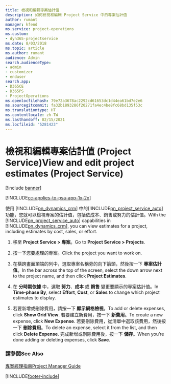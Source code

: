 ```yaml
---
title: 檢視和編輯專案估計值
description: 如何檢視和編輯 Project Service 中的專案估計值
author: rumant
manager: kfend
ms.service: project-operations
ms.custom:
- dyn365-projectservice
ms.date: 8/03/2018
ms.topic: article
ms.author: rumant
audience: Admin
search.audienceType:
- admin
- customizer
- enduser
search.app:
- D365CE
- D365PS
- ProjectOperations
ms.openlocfilehash: 79e72a3678ac2292cd61653dc1d44ea61bd7e2e6
ms.sourcegitcommit: fa32b1893286f20271fa4ec4be8fc68bd135f53c
ms.translationtype: HT
ms.contentlocale: zh-TW
ms.lasthandoff: 02/15/2021
ms.locfileid: "5281423"
---
```

# <a name="view-and-edit-project-estimates-project-service"></a><span data-ttu-id="9a909-103">檢視和編輯專案估計值 (Project Service)</span><span class="sxs-lookup"><span data-stu-id="9a909-103">View and edit project estimates (Project Service)</span></span>

[!include [banner](../includes/psa-now-project-operations.md)]

[!INCLUDE[cc-applies-to-psa-app-1x-2x](../includes/cc-applies-to-psa-app-1x-2x.md)]

<span data-ttu-id="9a909-104">使用 [!INCLUDE[pn_dynamics_crm](../includes/pn-dynamics-crm.md)] 中的[!INCLUDE[pn_project_service_auto](../includes/pn-project-service-auto.md)]功能，您就可以檢視專案的估計值，包括依成本、銷售或努力的估計值。</span><span class="sxs-lookup"><span data-stu-id="9a909-104">With the [!INCLUDE[pn_project_service_auto](../includes/pn-project-service-auto.md)] capabilities in [!INCLUDE[pn_dynamics_crm](../includes/pn-dynamics-crm.md)], you can view estimates for a project, including estimates by cost, sales, or effort.</span></span>  
  
1.  <span data-ttu-id="9a909-105">移至 **Project Service > 專案**。</span><span class="sxs-lookup"><span data-stu-id="9a909-105">Go to **Project Service > Projects**.</span></span>  
  
2.  <span data-ttu-id="9a909-106">按一下您要處理的專案。</span><span class="sxs-lookup"><span data-stu-id="9a909-106">Click the project you want to work on.</span></span>  
  
3.  <span data-ttu-id="9a909-107">在橫跨畫面頂端的列中，選取專案名稱旁的向下箭頭，然後按一下 **專案估計值**。</span><span class="sxs-lookup"><span data-stu-id="9a909-107">In the bar across the top of the screen, select the down arrow next to the project name, and then click **Project Estimates**.</span></span>  
  
4.  <span data-ttu-id="9a909-108">在 **分時期依據** 中，選取 **努力**、**成本** 或 **銷售** 變更要顯示的專案估計值。</span><span class="sxs-lookup"><span data-stu-id="9a909-108">In **Time-phase By**, select **Effort**, **Cost**, or **Sales** to change which project estimates to display.</span></span>  
  
5.  <span data-ttu-id="9a909-109">若要新增或刪除費用，請按一下 **顯示網格檢視**。</span><span class="sxs-lookup"><span data-stu-id="9a909-109">To add or delete expenses, click **Show Grid View**.</span></span> <span data-ttu-id="9a909-110">若要建立新費用，按一下 **新費用**。</span><span class="sxs-lookup"><span data-stu-id="9a909-110">To create a new expense, click **New Expense**.</span></span> <span data-ttu-id="9a909-111">若要刪除費用，從清單中選取該費用，然後按一下 **刪除費用**。</span><span class="sxs-lookup"><span data-stu-id="9a909-111">To delete an expense, select it from the list, and then click **Delete Expense**.</span></span> <span data-ttu-id="9a909-112">完成新增或刪除費用後，按一下 **儲存**。</span><span class="sxs-lookup"><span data-stu-id="9a909-112">When you’re done adding or deleting expenses, click **Save**.</span></span>  
  
### <a name="see-also"></a><span data-ttu-id="9a909-113">請參閱</span><span class="sxs-lookup"><span data-stu-id="9a909-113">See Also</span></span>  
 [<span data-ttu-id="9a909-114">專案經理指南</span><span class="sxs-lookup"><span data-stu-id="9a909-114">Project Manager Guide</span></span>](../psa/project-manager-guide.md)


[!INCLUDE[footer-include](../includes/footer-banner.md)]